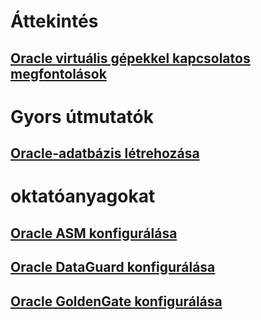 # Áttekintés
## [Oracle virtuális gépekkel kapcsolatos megfontolások](oracle-considerations.md)
# Gyors útmutatók
## [Oracle-adatbázis létrehozása](oracle-database-quick-create.md)
# oktatóanyagokat
## [Oracle ASM konfigurálása](configure-oracle-asm.md)
## [Oracle DataGuard konfigurálása](configuring-oracle-dataguard.md)
## [Oracle GoldenGate konfigurálása](configure-oracle-golden-gate.md)
